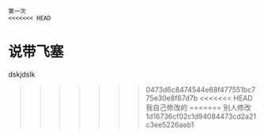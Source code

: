 ```
第一次
<<<<<<< HEAD
```
说带飞塞
=======
dskjdslk
>>>>>>> 0473d6c8474544e68f477551bc775e30e8f67d7b
<<<<<<< HEAD
我自己修改的
=======
别人修改
>>>>>>> 1d16736cf02c1d94084473cd2a21c3ee5226aeb1
